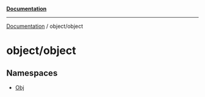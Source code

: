 [**Documentation**](../../README.md)

---

[Documentation](../../README.md) / object/object

# object/object

## Namespaces

- [Obj](namespaces/Obj.md)
